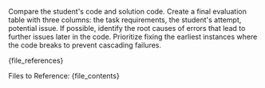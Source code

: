 Compare the student's code and solution code. Create a final evaluation table with three columns: the task requirements, the student's attempt, potential issue.  If possible, identify the root causes of errors that lead to further issues later in the code. Prioritize fixing the earliest instances where the code breaks to prevent cascading failures.

{file_references}

Files to Reference:
{file_contents} 